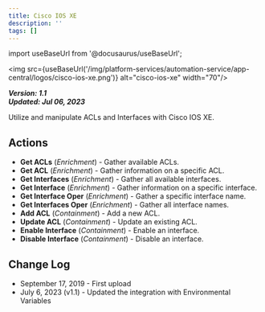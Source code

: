 ```yaml
---
title: Cisco IOS XE
description: ''
tags: []
---
```

import useBaseUrl from '@docusaurus/useBaseUrl';

<img src={useBaseUrl('/img/platform-services/automation-service/app-central/logos/cisco-ios-xe.png')} alt="cisco-ios-xe" width="70"/>

***Version: 1.1  
Updated: Jul 06, 2023***

Utilize and manipulate ACLs and Interfaces with Cisco IOS XE.

## Actions

* **Get ACLs** (*Enrichment*) - Gather available ACLs.
* **Get ACL** (*Enrichment*) - Gather information on a specific ACL.
* **Get Interfaces** (*Enrichment*) - Gather all available interfaces.
* **Get Interface** (*Enrichment*) - Gather information on a specific interface.
* **Get Interface Oper** (*Enrichment*) - Gather a specific interface name.
* **Get Interfaces Oper** (*Enrichment*) - Gather all interface names.
* **Add ACL** (*Containment*) - Add a new ACL.
* **Update ACL** (*Containment*) - Update an existing ACL.
* **Enable Interface** (*Containment*) - Enable an interface.
* **Disable Interface** (*Containment*) - Disable an interface.

## Change Log

* September 17, 2019 - First upload
* July 6, 2023 (v1.1) - Updated the integration with Environmental Variables
